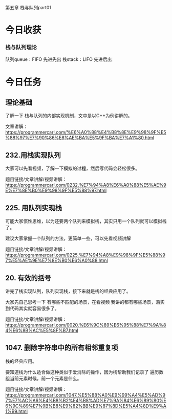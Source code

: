 第五章 栈与队列part01
# 今日收获
### 栈与队列理论
队列queue：FIFO 先进先出
栈stack：LIFO 先进后出



# 今日任务
## 理论基础 

了解一下 栈与队列的内部实现机制，文中是以C++为例讲解的。 

文章讲解：https://programmercarl.com/%E6%A0%88%E4%B8%8E%E9%98%9F%E5%88%97%E7%90%86%E8%AE%BA%E5%9F%BA%E7%A1%80.html   

## 232.用栈实现队列 

大家可以先看视频，了解一下模拟的过程，然后写代码会轻松很多。

题目链接/文章讲解/视频讲解：https://programmercarl.com/0232.%E7%94%A8%E6%A0%88%E5%AE%9E%E7%8E%B0%E9%98%9F%E5%88%97.html   

## 225. 用队列实现栈 

可能大家惯性思维，以为还要两个队列来模拟栈，其实只用一个队列就可以模拟栈了。 

建议大家掌握一个队列的方法，更简单一些，可以先看视频讲解

题目链接/文章讲解/视频讲解：https://programmercarl.com/0225.%E7%94%A8%E9%98%9F%E5%88%97%E5%AE%9E%E7%8E%B0%E6%A0%88.html  


## 20. 有效的括号 

讲完了栈实现队列，队列实现栈，接下来就是栈的经典应用了。 

大家先自己思考一下 有哪些不匹配的场景，在看视频 我讲的都有哪些场景，落实到代码其实就容易很多了。

题目链接/文章讲解/视频讲解：https://programmercarl.com/0020.%E6%9C%89%E6%95%88%E7%9A%84%E6%8B%AC%E5%8F%B7.html  

## 1047. 删除字符串中的所有相邻重复项 

栈的经典应用。 

要知道栈为什么适合做这种类似于爱消除的操作，因为栈帮助我们记录了 遍历数组当前元素时候，前一个元素是什么。

题目链接/文章讲解/视频讲解：https://programmercarl.com/1047.%E5%88%A0%E9%99%A4%E5%AD%97%E7%AC%A6%E4%B8%B2%E4%B8%AD%E7%9A%84%E6%89%80%E6%9C%89%E7%9B%B8%E9%82%BB%E9%87%8D%E5%A4%8D%E9%A1%B9.html  

  


